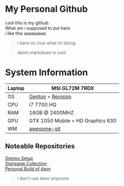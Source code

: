 # My Personal Github

cool this is my github. \
What am i supposed to put here \
i like this aaaaaaaaa
> i have no clue what im doing


> damn markdown is cool
# System Information
| Laptop | MSI GL72M 7RDX |
| ----------- | ----------- |
| OS | [Gentoo](https://gentoo.org) + [Revision](https://sites.google.com/view/meetrevision) |
| CPU | i7 7700 HQ |
| RAM | 16GB @ 2400MHZ |
| GPU | GTX 1050 Mobile + HD Graphics 630 | 
| WM | [awesome-git](https://github.com/awesomeWM/awesome)| 
## Noteable Repositories
[Gentoo Setup](https://github.com/rethinkingrn/gentoo-setup) \
[Startpage Collection](https://github.com/rethinkingrn/startpage) \
[Personal Build of dwm](https://github.com/rethinkingrn/dwm-flexipatch)
> i don't use dwm anymore
